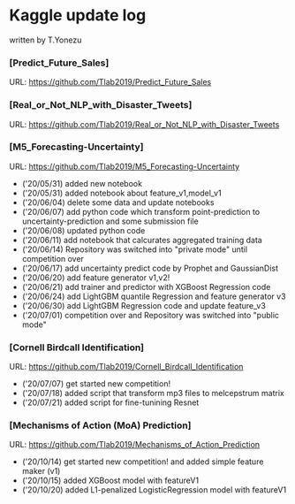 # **Kaggle update log**
written by T.Yonezu

### **[Predict_Future_Sales]**
URL: https://github.com/Tlab2019/Predict_Future_Sales

### **[Real_or_Not_NLP_with_Disaster_Tweets]**
URL: https://github.com/Tlab2019/Real_or_Not_NLP_with_Disaster_Tweets

### **[M5_Forecasting-Uncertainty]**
URL: https://github.com/Tlab2019/M5_Forecasting-Uncertainty

- ('20/05/31) added new notebook
- ('20/05/31) added notebook about feature_v1,model_v1
- ('20/06/04) delete some data and update notebooks
- ('20/06/07) add python code which transform point-prediction to uncertainty-prediction and some submission file
- ('20/06/08) updated python code
- ('20/06/11) add notebook that calcurates aggregated training data
- ('20/06/14) Repository was switched into "private mode" until competition over 
- ('20/06/17) add uncertainty predict code by Prophet and GaussianDist
- ('20/06/20) add feature generator v1,v2!
- ('20/06/21) add trainer and predictor with XGBoost Regression code
- ('20/06/24) add LightGBM quantile Regression and feature generator v3
- ('20/06/30) add LightGBM Regression code and update feature_v3
- ('20/07/01) competition over and Repository was switched into "public mode"

### **[Cornell Birdcall Identification]**
URL: https://github.com/Tlab2019/Cornell_Birdcall_Identification

- ('20/07/07) get started new competition!
- ('20/07/18) added script that transform mp3 files to melcepstrum matrix
- ('20/07/21) added script for fine-tunining Resnet

### **[Mechanisms of Action (MoA) Prediction]**
URL: https://github.com/Tlab2019/Mechanisms_of_Action_Prediction

- ('20/10/14) get started new competition! and added simple feature maker (v1)
- ('20/10/15) added XGBoost model with featureV1
- ('20/10/20) added L1-penalized LogisticRegression model with featureV1


